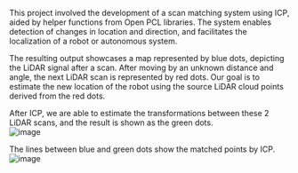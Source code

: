 This project involved the development of a scan matching system using ICP, aided by helper functions from Open PCL libraries. The system enables detection of changes in location and direction, and facilitates the localization of a robot or autonomous system.

The resulting output showcases a map represented by blue dots, depicting the LiDAR signal after a scan. After moving by an unknown distance and angle, the next LiDAR scan is represented by red dots. Our goal is to estimate the new location of the robot using the source LiDAR cloud points derived from the red dots.

After ICP, we are able to estimate the transformations between these 2 LiDAR scans, and the result is shown as the green dots.  <br>
![image](https://user-images.githubusercontent.com/21034990/224860354-206b992a-625a-4eb8-b3f5-102bf7a50049.png)

The lines between blue and green dots show the matched points by ICP.<br>
![image](https://user-images.githubusercontent.com/21034990/224856271-8f8a0d00-a21d-49e7-8ae8-cd7abdc6b909.png)
